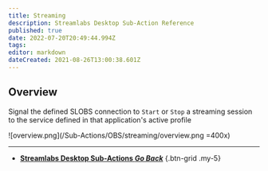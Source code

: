 ```yaml
---
title: Streaming
description: Streamlabs Desktop Sub-Action Reference
published: true
date: 2022-07-20T20:49:44.994Z
tags: 
editor: markdown
dateCreated: 2021-08-26T13:00:38.601Z
---
```


## Overview
Signal the defined SLOBS connection to `Start` or `Stop` a streaming session to the service defined in that application's active profile

![overview.png](/Sub-Actions/OBS/streaming/overview.png =400x)

---

- [<i class="mdi mdi-chevron-left"></i> **Streamlabs Desktop Sub-Actions *Go Back***](/en/Sub-Actions/Streamlabs-Desktop)
{.btn-grid .my-5}